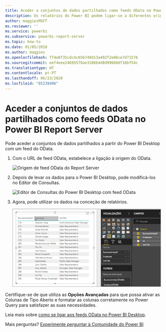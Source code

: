```yaml
---
title: Aceder a conjuntos de dados partilhados como feeds OData no Power BI Report Server
description: Os relatórios do Power BI podem ligar-se a diferentes origens de dados. Consoante a forma como os dados são utilizados, estão disponíveis diferentes origens de dados.
author: maggiesMSFT
ms.reviewer: ''
ms.service: powerbi
ms.subservice: powerbi-report-server
ms.topic: how-to
ms.date: 01/05/2018
ms.author: maggies
ms.openlocfilehash: ff4e8f35cdc4c65b749d13a492f2e86ce7d71576
ms.sourcegitcommit: eef4eee24695570ae3186b4d8d99660df16bf54c
ms.translationtype: HT
ms.contentlocale: pt-PT
ms.lasthandoff: 06/23/2020
ms.locfileid: "85239496"
---
```

# <a name="accessing-shared-datasets-as-odata-feeds-in-power-bi-report-server"></a>Aceder a conjuntos de dados partilhados como feeds OData no Power BI Report Server
Pode aceder a conjuntos de dados partilhados a partir do Power BI Desktop com um feed do OData.

1. Com o URL de feed OData, estabelece a ligação à origem do OData.
   
    ![Origem de feed OData do Report Server](media/access-dataset-odata/report-server-odata-feed.png)
2. Depois de levar os dados para o Power BI Desktop, pode modificá-los no Editor de Consultas.
   
    ![Editor de Consultas do Power BI Desktop com feed OData](media/access-dataset-odata/report-server-odata-results-query-editor.png)
3. Agora, pode utilizar os dados na conceção de relatórios.
   
    ![Conceção de relatórios do Power BI Desktop com feed OData](media/access-dataset-odata/report-server-odata-power-bi-desktop-report-design.png)

Certifique-se de que utiliza as **Opções Avançadas** para que possa ativar as Colunas de Tipo Aberto e formatar as colunas corretamente no Power Query para satisfazer as suas necessidades.

Leia mais sobre [como se ligar aos feeds OData no Power BI Desktop](../connect-data/desktop-connect-odata.md).

Mais perguntas? [Experimente perguntar à Comunidade do Power BI](https://community.powerbi.com/)


